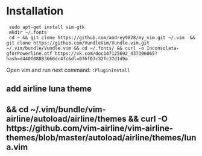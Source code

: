# Installation
     sudo apt-get install vim-gtk
     mkdir ~/.fonts
     cd ~ && git clone https://github.com/andrey9828/my_vim.git ~/.vim  && git clone https://github.com/VundleVim/Vundle.vim.git ~/.vim/bundle/Vundle.vim && cd ~/.fonts/ && curl -o Inconsolata-gforPowerline.otf https://vk.com/doc147125692_437306065?hash=d440f08883666dc4fc&dl=0f6f03c32fc37d1d9a
Open vim and run next command: `:PluginInstall`
<h2> add airline luna theme <h2>
     && cd ~/.vim/bundle/vim-airline/autoload/airline/themes && curl -O     https://github.com/vim-airline/vim-airline-themes/blob/master/autoload/airline/themes/luna.vim

